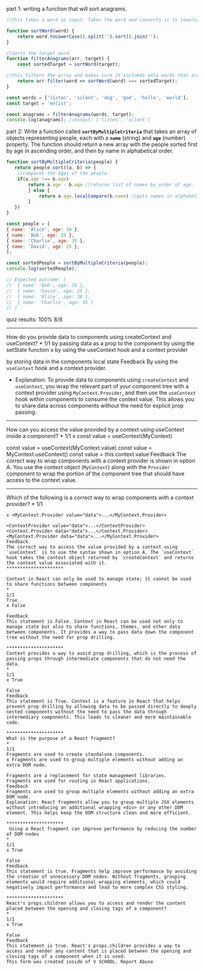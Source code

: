 part 1: writing a function that will sort anagrams.

```jsx
//this takes a word as input. Takes the word and converts it to lowercase. Then it splits the word into an array of characters. Then it sorts the characters alphabetically. then it rejoins the letters to form a new word string. 

function sortWord(word) {
    return word.toLowerCase().split('').sort().join('');
}

//sorts the target word.
function filterAnagrams(arr, target) {
    const sortedTarget = sortWord(target);

//this filters the array and makes sure it inclueds only words that are anagrams.
    return arr.filter(word => sortWord(word) === sortedTarget);
}

const words = ['listen', 'silent', 'dog', 'god', 'hello', 'world'];
const target = 'enlist';

const anagrams = filterAnagrams(words, target);
console.log(anagrams); //output: ['listen', 'silent']
```

part 2: Write a function called **`sortByMultipleCriteria`** that takes an array of objects representing people, each with a **`name`** (string) and **`age`** (number) property. The function should return a new array with the people sorted first by age in ascending order, and then by name in alphabetical order.

```jsx
function sortByMultipleCriteria(people) {
   return people.sort((a, b) => {
    //compares the ages of the people.
    if(a.age !== b.age)
        return a.age - b.age //returns list of names by order of age.
        } else {
            return a.age.localCompare(b.name) //puts names in alphabetical order
        }
   })
}

const people = [
{ name: 'Alice', age: 30 },
{ name: 'Bob', age: 25 },
{ name: 'Charlie', age: 35 },
{ name: 'David', age: 25 },
];

const sortedPeople = sortByMultipleCriteria(people);
console.log(sortedPeople);

// Expected outcome: [
//  { name: 'Bob', age: 25 },
//  { name: 'David', age: 25 },
//  { name: 'Alice', age: 30 },
//  { name: 'Charlie', age: 35 }
// ]
```
quiz results: 100% 8/8
*************
How do you provide data to components using createContext and useContext?
*
1/1
by passing data as a prop to the component
by using the setState function
x by using the useContext hook and a context provider
 
by storing data in the components local state
Feedback
By using the `useContext` hook and a context provider.
- Explanation: To provide data to components using `createContext` and `useContext`, you wrap the relevant part of your component tree with a context provider using `MyContext.Provider`, and then use the `useContext` hook within components to consume the context value. This allows you to share data across components without the need for explicit prop passing.
***************** 
How can you access the value provided by a context using useContext inside a component?
*
1/1
x const value = useContext(MyContext)
 
const value = useContext(MyContext.value)
const value = MyContext.useContext()
const value = this.context.value
Feedback
The correct way to wrap components with a context provider is shown in option A. You use the context object (`MyContext`) along with the `Provider` component to wrap the portion of the component tree that should have access to the context value.

********************* 
Which of the following is a correct way to wrap components with a context provider?
*
1/1
```
x <MyContext.Provider value="data">...</MyContext.Provider>
 
<ContextProvider value="data">...</ContextProvider>
<Context.Provider data="data">...</Context.Provider>
<MyContext.Provider data="data">...</MyContext.Provider>
Feedback
The correct way to access the value provided by a context using `useContext` is to use the syntax shown in option A. The `useContext` hook takes the context object returned by `createContext` and returns the context value associated with it.
*********************

Context in React can only be used to manage state; it cannot be used to share functions between components
*
1/1
True
x False
 
Feedback
This statement is False. Context in React can be used not only to manage state but also to share functions, themes, and other data between components. It provides a way to pass data down the component tree without the need for prop drilling.

*********************
Context provides a way to avoid prop drilling, which is the process of passing props through intermediate components that do not need the data.
*
1/1
x True
 
False
Feedback
This statement is True. Context is a feature in React that helps prevent prop drilling by allowing data to be passed directly to deeply nested components without the need to pass the data through intermediary components. This leads to cleaner and more maintainable code.
 
********************* 
What is the purpose of a React fragment?
*
1/1
Fragments are used to create standalone components.
x Fragments are used to group multiple elements without adding an extra DOM node.
 
Fragments are a replacement for state management libraries.
Fragments are used for routing in React applications.
Feedback
Fragments are used to group multiple elements without adding an extra DOM node.
Explanation: React fragments allow you to group multiple JSX elements without introducing an additional wrapping <div> or any other DOM element. This helps keep the DOM structure clean and more efficient.

********************* 
 Using a React fragment can improve performance by reducing the number of DOM nodes
*
1/1
x True
 
False
Feedback
This statement is true. Fragments help improve performance by avoiding the creation of unnecessary DOM nodes. Without fragments, grouping elements would require additional wrapping elements, which could negatively impact performance and lead to more complex CSS styling.

********************* 
React's props.children allows you to access and render the content placed between the opening and closing tags of a component?
*
1/1
x True
 
False
Feedback
This statement is true. React's props.children provides a way to access and render any content that is placed between the opening and closing tags of a component when it is used.
This form was created inside of V SCHOOL. Report Abuse
